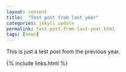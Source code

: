 ```yaml
---
layout: content
title:  "Test post from last year"
categories: jekyll update
permalink: test-post-from-last-year.html
tags: [news]
---
```


This is just a test post from the previous year.

{% include links.html %}

